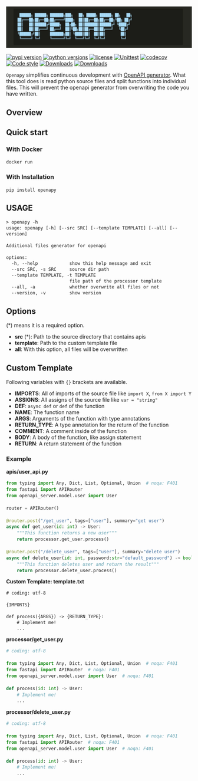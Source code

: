 ![openapy Logo](https://raw.githubusercontent.com/edge-minato/openapy/main/docs/img/logo.jpg)


[![pypi version](https://img.shields.io/pypi/v/openapy.svg?style=flat)](https://pypi.org/pypi/openapy/)
[![python versions](https://img.shields.io/pypi/pyversions/openapy.svg?style=flat)](https://pypi.org/pypi/openapy/)
[![license](https://img.shields.io/pypi/l/openapy.svg?style=flat)](https://github.com/edge-minato/openapy/blob/master/LICENSE)
[![Unittest](https://github.com/edge-minato/openapy/actions/workflows/unittest.yml/badge.svg)](https://github.com/edge-minato/openapy/actions/workflows/unittest.yml)
[![codecov](https://codecov.io/gh/edge-minato/openapy/branch/main/graph/badge.svg?token=YDZAMKUNS0)](https://codecov.io/gh/edge-minato/openapy)
[![Code style](https://img.shields.io/badge/code%20style-black-000000.svg)](https://github.com/psf/black")
[![Downloads](https://pepy.tech/badge/openapy)](https://pepy.tech/project/openapy)
[![Downloads](https://pepy.tech/badge/openapy/week)](https://pepy.tech/project/openapy)


`Openapy` simplifies continuous development with [OpenAPI generator](https://github.com/OpenAPITools/openapi-generator).
What this tool does is read python source files and split functions into individual files.
This will prevent the openapi generator from overwriting the code you have written.



## Overview

## Quick start

### With Docker

```
docker run
```

### With Installation

```
pip install openapy
```

## USAGE

```
> openapy -h
usage: openapy [-h] [--src SRC] [--template TEMPLATE] [--all] [--version]

Additional files generator for openapi

options:
  -h, --help            show this help message and exit
  --src SRC, -s SRC     source dir path
  --template TEMPLATE, -t TEMPLATE
                        file path of the processor template
  --all, -a             whether overwrite all files or not
  --version, -v         show version
```

## Options

(*) means it is a required option.

- **src** (*): Path to the source directory that contains apis
- **template**: Path to the custom template file
- **all**: With this option, all files will be overwritten

## Custom Template

Following variables with `{}` brackets are available.

- **IMPORTS**: All of imports of the source file like `import X`, `from X import Y`
- **ASSIGNS**: All assigns of the source file like `var = "string"`
- **DEF**: `async def` or `def` of the function
- **NAME**: The function name
- **ARGS**: Arguments of the function with type annotations
- **RETURN_TYPE**: A type annotation for the return of the function
- **COMMENT**: A comment inside of the function
- **BODY**: A body of the function, like assign statement
- **RETURN**: A return statement of the function


### Example


**apis/user_api.py**

```python
from typing import Any, Dict, List, Optional, Union  # noqa: F401
from fastapi import APIRouter
from openapi_server.model.user import User

router = APIRouter()

@router.post("/get_user", tags=["user"], summary="get user")
async def get_user(id: int) -> User:
    """This function returns a new user"""
    return processor.get_user.process()

@router.post("/delete_user", tags=["user"], summary="delete user")
async def delete_user(id: int, password:str="default_password") -> bool:
    """This function deletes user and return the result"""
    return processor.delete_user.process()
```

**Custom Template: template.txt**

```
# coding: utf-8

{IMPORTS}

def process({ARGS}) -> {RETURN_TYPE}:
    # Implement me!
    ...
```

**processor/get_user.py**

```python
# coding: utf-8

from typing import Any, Dict, List, Optional, Union  # noqa: F401
from fastapi import APIRouter  # noqa: F401
from openapi_server.model.user import User  # noqa: F401

def process(id: int) -> User:
    # Implement me!
    ...
```

**processor/delete_user.py**

```python
# coding: utf-8

from typing import Any, Dict, List, Optional, Union  # noqa: F401
from fastapi import APIRouter  # noqa: F401
from openapi_server.model.user import User  # noqa: F401

def process(id: int) -> User:
    # Implement me!
    ...
```
